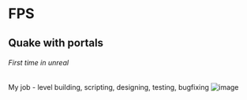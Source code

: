# FPS
## Quake with portals
###### First time in unreal
My job - level building, scripting, designing, testing, bugfixing
![image](https://user-images.githubusercontent.com/73334781/123856481-6e250480-d921-11eb-869e-04c82eeaf650.png)

